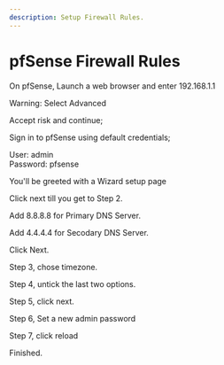 ```yaml
---
description: Setup Firewall Rules.
---
```


# pfSense Firewall Rules

On pfSense, Launch a web browser and enter 192.168.1.1

Warning: Select Advanced

Accept risk and continue;

Sign in to pfSense using default credentials;

User: admin\
Password: pfsense

You'll be greeted with a Wizard setup page

Click next till you get to Step 2.

Add 8.8.8.8 for Primary DNS Server.

Add 4.4.4.4 for Secodary DNS Server.

Click Next.

Step 3, chose timezone.

Step  4, untick the last two options.

Step 5, click next.

Step 6, Set a new admin password

Step 7, click reload

Finished.
